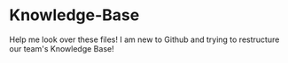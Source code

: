 # Knowledge-Base
Help me look over these files! I am new to Github and trying to restructure our team's Knowledge Base!
